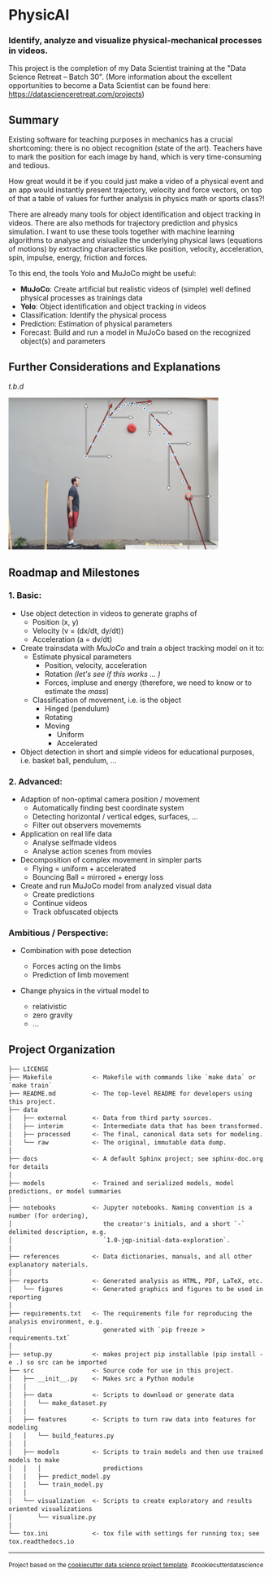 PhysicAI
==============================
### Identify, analyze and visualize physical-mechanical processes in videos.

This project is the completion of my Data Scientist training at the "Data Science Retreat – Batch 30". (More information about the excellent opportunities to become a Data Scientist can be found here: https://datascienceretreat.com/projects)



Summary
------------
Existing software for teaching purposes in mechanics has a crucial shortcoming: there is no object recognition (state of the art). Teachers have to mark the position for each image by hand, which is very time-consuming and tedious. 

How great would it be if you could just make a video of a physical event and an app would instantly present trajectory, velocity and force vectors, on top of that a table of values for further analysis in physics math or sports class?!

There are already many tools for object identification and object tracking in videos. There are also methods for trajectory prediction and physics simulation. I want to use these tools together with machine learning algorithms to analyse and visiualize the underlying physical laws (equations of motions) by extracting characteristics like position, velocity, acceleration, spin, impulse, energy, friction and forces.

To this end, the tools Yolo and MuJoCo might be useful:
* **MuJoCo**: Create artificial but realistic videos of (simple) well defined physical processes as trainings data
* **Yolo**: Object identification and object tracking in videos 
* Classification: Identify the physical process 
* Prediction: Estimation of physical parameters 
* Forecast: Build and run a model in MuJoCo based on the recognized object(s) and parameters 

Further Considerations and Explanations
------------

*t.b.d*

<img src="references/Images/basketball_vectors.jpg"
     alt="Markdown Monster icon" />



Roadmap and Milestones
------------
### 1. Basic:
- Use object detection in videos to generate graphs of
     - Position (x, y)
     - Velocity (v = (dx/dt, dy/dt))
     - Acceleration (a = dv/dt)
- Create trainsdata with *MuJoCo* and train a object tracking model on it to:
    - Estimate physical parameters
        - Position, velocity, acceleration
        - Rotation *(let's see if this works ... )*
        - Forces, impluse and energy (therefore, we need to know or to estimate the *mass*)
    - Classification of movement, i.e. is the object
        - Hinged (pendulum)
        - Rotating
        - Moving
            - Uniform
            - Accelerated
- Object detection in short and simple videos for educational purposes, i.e. basket ball, pendulum, … 

### 2. Advanced: 
- Adaption of non-optimal camera position / movement
    - Automatically finding best coordinate system 
    - Detecting horizontal / vertical edges, surfaces, ... 
    - Filter out observers movememts        
- Application on real life data
    - Analyse selfmade videos
    - Analyse action scenes from movies
- Decomposition of complex movement in simpler parts
    - Flying = uniform + accelerated
    - Bouncing Ball = mirrored + energy loss 
- Create and run MuJoCo model from analyzed visual data
    - Create predictions
    - Continue videos
    - Track obfuscated objects

### Ambitious / Perspective: 

- Combination with pose detection
    - Forces acting on the limbs
    - Prediction of limb movement

- Change physics in the virtual model to 
    - relativistic
    - zero gravity
    - ...

Project Organization
------------

    ├── LICENSE
    ├── Makefile           <- Makefile with commands like `make data` or `make train`
    ├── README.md          <- The top-level README for developers using this project.
    ├── data
    │   ├── external       <- Data from third party sources.
    │   ├── interim        <- Intermediate data that has been transformed.
    │   ├── processed      <- The final, canonical data sets for modeling.
    │   └── raw            <- The original, immutable data dump.
    │
    ├── docs               <- A default Sphinx project; see sphinx-doc.org for details
    │
    ├── models             <- Trained and serialized models, model predictions, or model summaries
    │
    ├── notebooks          <- Jupyter notebooks. Naming convention is a number (for ordering),
    │                         the creator's initials, and a short `-` delimited description, e.g.
    │                         `1.0-jqp-initial-data-exploration`.
    │
    ├── references         <- Data dictionaries, manuals, and all other explanatory materials.
    │
    ├── reports            <- Generated analysis as HTML, PDF, LaTeX, etc.
    │   └── figures        <- Generated graphics and figures to be used in reporting
    │
    ├── requirements.txt   <- The requirements file for reproducing the analysis environment, e.g.
    │                         generated with `pip freeze > requirements.txt`
    │
    ├── setup.py           <- makes project pip installable (pip install -e .) so src can be imported
    ├── src                <- Source code for use in this project.
    │   ├── __init__.py    <- Makes src a Python module
    │   │
    │   ├── data           <- Scripts to download or generate data
    │   │   └── make_dataset.py
    │   │
    │   ├── features       <- Scripts to turn raw data into features for modeling
    │   │   └── build_features.py
    │   │
    │   ├── models         <- Scripts to train models and then use trained models to make
    │   │   │                 predictions
    │   │   ├── predict_model.py
    │   │   └── train_model.py
    │   │
    │   └── visualization  <- Scripts to create exploratory and results oriented visualizations
    │       └── visualize.py
    │
    └── tox.ini            <- tox file with settings for running tox; see tox.readthedocs.io


--------

<p><small>Project based on the <a target="_blank" href="https://drivendata.github.io/cookiecutter-data-science/">cookiecutter data science project template</a>. #cookiecutterdatascience</small></p>
